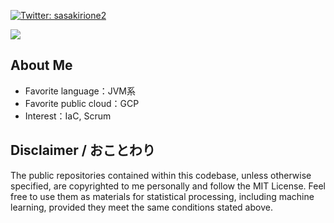 [![Twitter: sasakirione2](https://img.shields.io/twitter/follow/sasakirione2?style=social)](https://twitter.com/sasakirione2)

![](https://github-readme-stats.vercel.app/api/top-langs/?username=sasakirione&layout=compact&theme=dracula)

## About Me
 - Favorite language：JVM系
 - Favorite public cloud：GCP
 - Interest：IaC, Scrum

## Disclaimer / おことわり
The public repositories contained within this codebase, unless otherwise specified, are copyrighted to me personally and follow the MIT License. 
Feel free to use them as materials for statistical processing, including machine learning, provided they meet the same conditions stated above.
